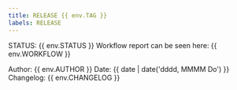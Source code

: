 ```yaml
---
title: RELEASE {{ env.TAG }}
labels: RELEASE
---
```


STATUS: {{ env.STATUS }}
Workflow report can be seen here: {{ env.WORKFLOW }}

Author: {{ env.AUTHOR }}
Date: {{ date | date('dddd, MMMM Do') }}
Changelog:
{{ env.CHANGELOG }}